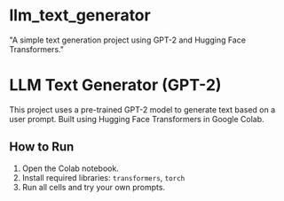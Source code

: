 # llm_text_generator
"A simple text generation project using GPT-2 and Hugging Face Transformers."


# LLM Text Generator (GPT-2)

This project uses a pre-trained GPT-2 model to generate text based on a user prompt. Built using Hugging Face Transformers in Google Colab.

## How to Run
1. Open the Colab notebook.
2. Install required libraries: `transformers`, `torch`
3. Run all cells and try your own prompts.
